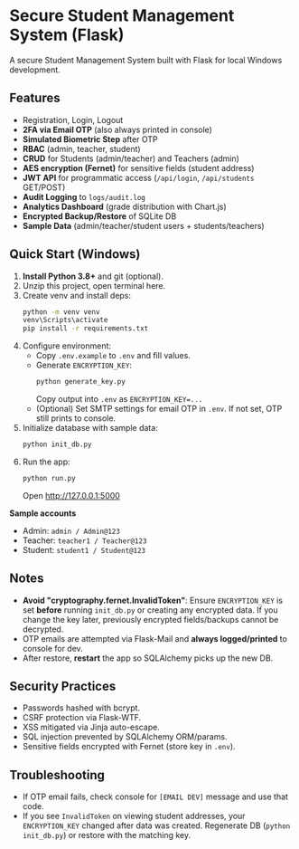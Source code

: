 # Secure Student Management System (Flask)

A secure Student Management System built with Flask for local Windows development.

## Features
- Registration, Login, Logout
- **2FA via Email OTP** (also always printed in console)
- **Simulated Biometric Step** after OTP
- **RBAC** (admin, teacher, student)
- **CRUD** for Students (admin/teacher) and Teachers (admin)
- **AES encryption (Fernet)** for sensitive fields (student address)
- **JWT API** for programmatic access (`/api/login`, `/api/students` GET/POST)
- **Audit Logging** to `logs/audit.log`
- **Analytics Dashboard** (grade distribution with Chart.js)
- **Encrypted Backup/Restore** of SQLite DB
- **Sample Data** (admin/teacher/student users + students/teachers)

## Quick Start (Windows)
1. **Install Python 3.8+** and git (optional).
2. Unzip this project, open terminal here.
3. Create venv and install deps:
   ```bat
   python -m venv venv
   venv\Scripts\activate
   pip install -r requirements.txt
   ```
4. Configure environment:
   - Copy `.env.example` to `.env` and fill values.
   - Generate `ENCRYPTION_KEY`:
     ```bat
     python generate_key.py
     ```
     Copy output into `.env` as `ENCRYPTION_KEY=...`
   - (Optional) Set SMTP settings for email OTP in `.env`. If not set, OTP still prints to console.
5. Initialize database with sample data:
   ```bat
   python init_db.py
   ```
6. Run the app:
   ```bat
   python run.py
   ```
   Open http://127.0.0.1:5000

**Sample accounts**
- Admin: `admin / Admin@123`
- Teacher: `teacher1 / Teacher@123`
- Student: `student1 / Student@123`

## Notes
- **Avoid "cryptography.fernet.InvalidToken"**: Ensure `ENCRYPTION_KEY` is set **before** running `init_db.py` or creating any encrypted data. If you change the key later, previously encrypted fields/backups cannot be decrypted.
- OTP emails are attempted via Flask-Mail and **always logged/printed** to console for dev.
- After restore, **restart** the app so SQLAlchemy picks up the new DB.

## Security Practices
- Passwords hashed with bcrypt.
- CSRF protection via Flask-WTF.
- XSS mitigated via Jinja auto-escape.
- SQL injection prevented by SQLAlchemy ORM/params.
- Sensitive fields encrypted with Fernet (store key in `.env`).

## Troubleshooting
- If OTP email fails, check console for `[EMAIL DEV]` message and use that code.
- If you see `InvalidToken` on viewing student addresses, your `ENCRYPTION_KEY` changed after data was created. Regenerate DB (`python init_db.py`) or restore with the matching key.
